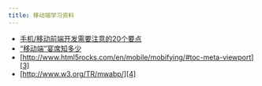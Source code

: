 ```yaml
---
title: 移动端学习资料
---
```


- [手机/移动前端开发需要注意的20个要点][1]
- [“移动端”宴席知多少][2]
- [http://www.html5rocks.com/en/mobile/mobifying/#toc-meta-viewport][3]
- [http://www.w3.org/TR/mwabp/][4]


[4]: http://www.w3.org/TR/mwabp/
[3]: http://www.html5rocks.com/en/mobile/mobifying/#toc-meta-viewport
[2]: http://adt.aicai.com/index.php/archives/179/
[1]: http://sentsin.com/web/54.html
